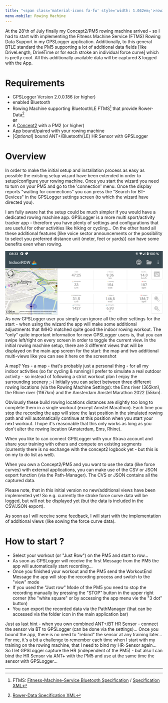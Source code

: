 ```yaml
---
title: "<span class='material-icons fa-fw' style='width: 1.042em;'>rowing</span>&nbsp;Rowing Machine"
menu-mobile: Rowing Machine
---
```

At the 28'th of July finally my Concept2/PM5 rowing machine arrived - so I had to start with implementing the Fitness
Machine Service (FTMS) Rowing Data Support in my GPSLogger application. Additionally, to this general BTLE standard the
PM5 supporting a lot of additional data fields \[like DriveLength, DriveTime or for each stroke an individual force
curve\] which is pretty cool. All this additionally available data will be captured & logged with the App.

# Requirements
- GPSLogger Version 2.0.0.186 (or higher)
- enabled Bluetooth
- Rowing Machine supporting BluetoothLE FTMS[^1] that provide Rower-Data[^2]
<br/>**or**<br/> 
- A [Concept2](https://www.concept2.com/) with a PM2 (or higher)
- App bound/paired with your rowing machine
- \[_Optional_\] bound ANT+/Bluetooth(LE) <i class="fa-solid fa-heart-pulse"></i> HR Sensor with GPSLogger 

# Overview
In order to make the initial setup and installation process as easy as possible the existing setup wizard have been
extended in order to setup/configure your rowing machine. Once you start the wizard you need to turn on your PM5 and go
to the 'connection' menu. Once the display reports "waiting for connections" you can press the "Search for BT-Devices"
in the GPSLogger settings screen (to which the wizard have directed you).

I am fully aware hat the setup could be much simpler if you would have a dedicated rowing machine app. GPSLogger is a 
more multi sport/activity tracker app - therefore you have plenty of settings and configurations that are useful for
other activities like hiking or cycling... On the other hand all these additional features \[like voice sector
announcements or the possibility to select you preferred distance unit (meter, feet or yards)\] can have some benefits
even when rowing.

<span class="shot">![indoor-rowing](/assets/img/gpsl/indoor-rowing.png)</span>
As new GPSLogger user you simply can ignore all the other settings for the start - when using the wizard the app will
make some additional adjustments that IMHO matched quite good the indoor rowing workout. The "only" quite important
information for new GPSLogger users is, that you can swipe left/right on every screen in order to toggle the current
view. In the initial rowing machine setup, there are 3 different views that will be displayed on the main app screen for
the start: the map and two additional multi-views like you can see it here on the screenshot
<br class="shot-end">

A map? Yes - a map - that's probably just a personal thing - for all my indoor activities (so far cycling & running) I
prefer to simulate a real outdoor activity - so instead of following a strict workout plan I enjoy the surrounding
scenery ;-) Initially you can select between three different rowing locations (via the Rowing Machine Settings): the Ems
river (365km), the Rhine river (1167km) and the Amsterdam Amstel Marathon 2022 (55km).

Obviously these build rowing locations distances are slightly too long to complete them in a single workout (except
Amstel Marathon). Each time you stop the recording the app will store the last position in the simulated rowing path and
will automatically continue at this position when you start your next workout. I hope it's reasonable that this only
works as long as you don't alter the rowing location (Amsterdam, Ems, Rhine).

When you like to can connect GPSLogger with your Strava account and share your training with others and compete on
existing segments (currently there is no exchange with the concept2 logbook yet - but this is on my to do list as well).

When you own a Concept2/PM5 and you want to use the data (like force curves) with external applications, you can make
use of the CSV or JSON export function (via the Path-Manager). The CVS or JSON contains all the captured data.

Please note, that in this initial version no new/additional views have been implemented yet! So e.g. currently the
stroke force curve data will be logged, but will not be displayed yet (but the data is included in the CSV/JSON export).

As soon as I will receive some feedback, I will start with the implementation of additional views (like sowing the force
curve data).

# How to start ?
- Select your workout (or "Just Row") on the PM5 and start to row...
- As soon as GPSLogger will receive the first Message from the PM5 the app will automatically start recording...
- Once you finished your workout and the PM5 send the WorkoutEnd Message the app will stop the recording process and
  switch to the "view" mode
- If you used the "Just row" Mode of the PM5 you need to stop the recording manually by pressing the "STOP" button in
  the upper right corner (the "white square" or by accessing the app menu vie the "3 dot" button)
- You can export the recorded data via the PathManager (that can be accessed via the folder icon in the main
  application bar)

Just as last hint - when you own combined ANT+/BT HR Sensor - connect the sensor via BT to GPSLogger (can be done via
the settings)... Once you bound the app, there is no need to "rebind" the sensor at any training later... For me, it's a
bit a challenge to remember each time when I start with my training on the rowing machine, that I need to bind my
HR-Sensor again... So I let GPSLogger capture the HR (independent of the PM5) - but also I can bind the HR Sensor via
ANT+ with the PM5 and use at the same time the sensor with GPSLogger...

---
[^1]: FTMS: [Fitness-Machine-Service Bluetooth Specification](https://www.bluetooth.com/specifications/specs/fitness-machine-service-1-0/)
    / [Specification XML](https://www.bluetooth.com/wp-content/uploads/Sitecore-Media-Library/Gatt/Xml/Services/org.bluetooth.service.fitness_machine.xml)

[^2]: [Rower-Data Specification XML](https://www.bluetooth.com/wp-content/uploads/Sitecore-Media-Library/Gatt/Xml/Characteristics/org.bluetooth.characteristic.rower_data.xml)  